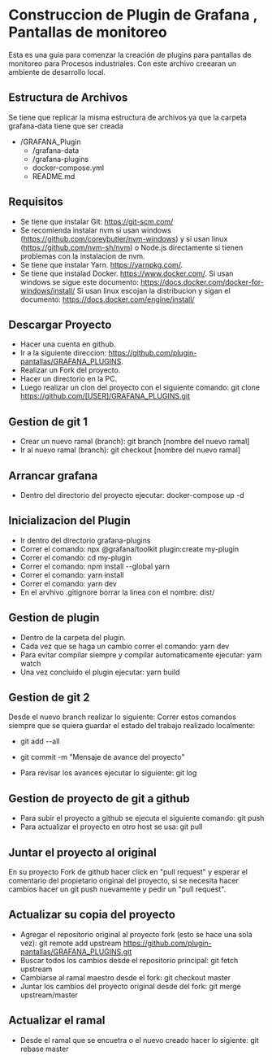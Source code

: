 # Construccion de Plugin de Grafana , Pantallas de monitoreo

Esta es una guia para comenzar la creación de plugins para pantallas de monitoreo para Procesos industriales.
Con este archivo creearan un ambiente de desarrollo local.

## Estructura de Archivos

Se tiene que replicar la misma estructura de archivos ya que la carpeta grafana-data tiene que ser creada

* /GRAFANA_Plugin
    * /grafana-data
    * /grafana-plugins
    * docker-compose.yml
    * README.md

## Requisitos

- Se tiene que instalar Git: https://git-scm.com/
- Se recomienda instalar nvm si usan windows (https://github.com/coreybutler/nvm-windows) y si usan linux (https://github.com/nvm-sh/nvm) o Node.js directamente si tienen problemas con la instalacion de nvm.
- Se tiene que instalar Yarn. https://yarnpkg.com/.
- Se tiene que instalad Docker. https://www.docker.com/.
  Si usan windows se sigue este documento: https://docs.docker.com/docker-for-windows/install/
  Si usan linux escojan la distribucion y sigan el documento: https://docs.docker.com/engine/install/

## Descargar Proyecto

- Hacer una cuenta en github.
- Ir a la siguiente direccion: https://github.com/plugin-pantallas/GRAFANA_PLUGINS.
- Realizar un Fork del proyecto.
- Hacer un directorio en la PC.
- Luego realizar un clon del proyecto con el siguiente comando: git clone https://github.com/[USER]/GRAFANA_PLUGINS.git

## Gestion de git 1

- Crear un nuevo ramal (branch): git branch [nombre del nuevo ramal]
- Ir al nuevo ramal (branch): git checkout [nombre del nuevo ramal]

## Arrancar grafana

- Dentro del directorio del proyecto ejecutar: docker-compose up -d

## Inicializacion del Plugin

- Ir dentro del directorio grafana-plugins
- Correr el comando: npx @grafana/toolkit plugin:create my-plugin
- Correr el comando: cd my-plugin
- Correr el comando: npm install --global yarn
- Correr el comando: yarn install
- Correr el comando: yarn dev
- En el arvhivo .gitignore borrar la linea con el nombre: dist/

## Gestion de plugin

- Dentro de la carpeta del plugin.
- Cada vez que se haga un cambio correr el comando: yarn dev
- Para evitar compilar siempre y compilar automaticamente ejecutar: yarn watch
- Una vez concluido el plugin ejecutar: yarn build

## Gestion de git 2

Desde el nuevo branch realizar lo siguiente:
Correr estos comandos siempre que se quiera guardar el estado del trabajo realizado localmente:
- git add --all
- git commit -m "Mensaje de avance del proyecto"

- Para revisar los avances ejecutar lo siguiente: git log

## Gestion de proyecto de git a github

- Para subir el proyecto a github se ejecuta el siguiente comando: git push
- Para actualizar el proyecto en otro host se usa: git pull

## Juntar el proyecto al original

En su proyecto Fork de github hacer click en "pull request" y esperar el comentario del propietario original del proyecto, si se necesita hacer cambios hacer un git push nuevamente y pedir un "pull request".

## Actualizar su copia del proyecto

- Agregar el repositorio original al proyecto fork (esto se hace una sola vez):
  git remote add upstream https://github.com/plugin-pantallas/GRAFANA_PLUGINS.git
- Buscar todos los cambios desde el repositorio principal:
  git fetch upstream
- Cambiarse al ramal maestro desde el fork:
  git checkout master
- Juntar los cambios del proyecto original desde del fork:
  git merge upstream/master

## Actualizar el ramal

- Desde el ramal que se encuetra o el nuevo creado hacer lo sigiente:
  git rebase master
